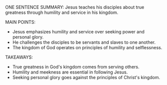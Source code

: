 ONE SENTENCE SUMMARY:
Jesus teaches his disciples about true greatness through humility and service in his kingdom.

MAIN POINTS:
- Jesus emphasizes humility and service over seeking power and personal glory.
- He challenges the disciples to be servants and slaves to one another.
- The kingdom of God operates on principles of humility and selflessness.

TAKEAWAYS:
- True greatness in God's kingdom comes from serving others.
- Humility and meekness are essential in following Jesus.
- Seeking personal glory goes against the principles of Christ's kingdom.